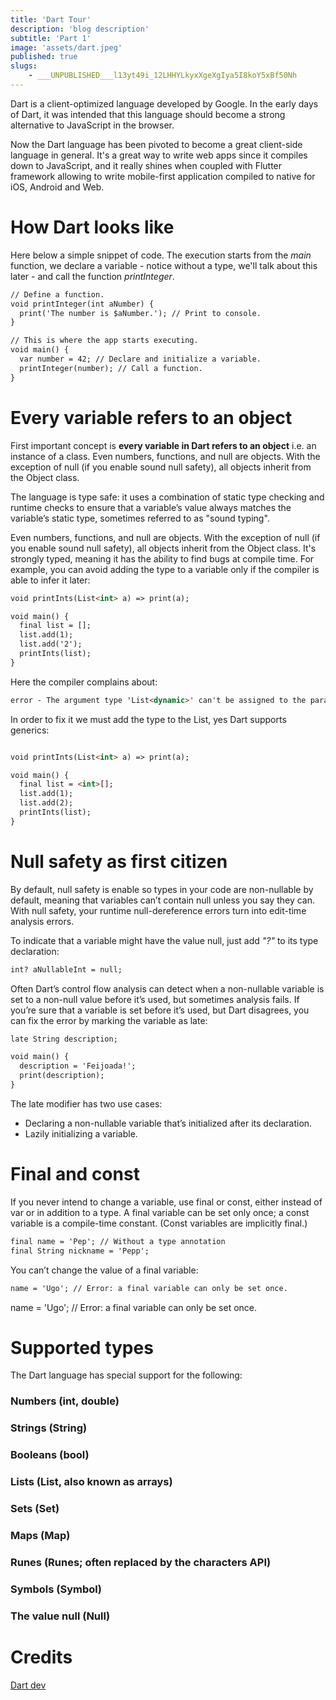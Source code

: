 ```yaml
---
title: 'Dart Tour'
description: 'blog description'
subtitle: 'Part 1'
image: 'assets/dart.jpeg'
published: true
slugs:
    - ___UNPUBLISHED___l13yt49i_12LHHYLkyxXgeXgIya5I8koY5xBf50Nh
---
```


Dart is a client-optimized language developed by Google. In the early days of Dart, it was intended that this language should become a strong alternative to JavaScript in the browser. 

Now the Dart language has been pivoted to become a great client-side language in general. It's a great way to write web apps since it compiles down to JavaScript, and it really shines when coupled with Flutter framework allowing to write mobile-first application compiled to native for iOS, Android and Web.

# How Dart looks like

Here below a simple snippet of code. The execution starts from the *main* function, we declare a variable - notice without a type, we'll talk about this later - and call the function *printInteger*.

```html  
// Define a function.
void printInteger(int aNumber) {
  print('The number is $aNumber.'); // Print to console.
}

// This is where the app starts executing.
void main() {
  var number = 42; // Declare and initialize a variable.
  printInteger(number); // Call a function.
}

```

# Every variable refers to an object

First important concept is **every variable in Dart refers to an object** i.e. an instance of a class.  Even numbers, functions, and null are objects. With the exception of null (if you enable sound null safety), all objects inherit from the Object class.

The language is type safe: it uses a combination of static type checking and runtime checks to ensure that a variable’s value always matches the variable’s static type, sometimes referred to as "sound typing". 

Even numbers, functions, and null are objects. With the exception of null (if you enable sound null safety), all objects inherit from the Object class.
It's strongly typed, meaning it has the ability to find bugs at compile time. For example, you can avoid adding the type to a variable only if the compiler is able to infer it later:

```html  
void printInts(List<int> a) => print(a);

void main() {
  final list = [];
  list.add(1);
  list.add('2');
  printInts(list);
}
```

Here the compiler complains about:

```html  
error - The argument type 'List<dynamic>' can't be assigned to the parameter type 'List<int>'. - argument_type_not_assignable
```

In order to fix it we must add the type to the List, yes Dart supports generics:

```html  

void printInts(List<int> a) => print(a);

void main() {
  final list = <int>[];
  list.add(1);
  list.add(2);
  printInts(list);
}
```

# Null safety as first citizen

By default, null safety is enable so types in your code are non-nullable by default, meaning that variables can’t contain null unless you say they can. With null safety, your runtime null-dereference errors turn into edit-time analysis errors.

To indicate that a variable might have the value null, just add *"?"* to its type declaration:

```html  
int? aNullableInt = null;
```

Often Dart’s control flow analysis can detect when a non-nullable variable is set to a non-null value before it’s used, but sometimes analysis fails.
If you’re sure that a variable is set before it’s used, but Dart disagrees, you can fix the error by marking the variable as late:

```html 
late String description;

void main() {
  description = 'Feijoada!';
  print(description);
}
```

The late modifier has two use cases:

- Declaring a non-nullable variable that’s initialized after its declaration.
- Lazily initializing a variable.

# Final and const
If you never intend to change a variable, use final or const, either instead of var or in addition to a type. A final variable can be set only once; a const variable is a compile-time constant. (Const variables are implicitly final.)

```html 
final name = 'Pep'; // Without a type annotation
final String nickname = 'Pepp';
```
You can’t change the value of a final variable:
```html
name = 'Ugo'; // Error: a final variable can only be set once.
```

name = 'Ugo'; // Error: a final variable can only be set once.
# Supported types

The Dart language has special support for the following:

### **Numbers (int, double)**
### **Strings (String)**
### **Booleans (bool)**
### **Lists (List, also known as arrays)**
### **Sets (Set)**
### **Maps (Map)**
### **Runes (Runes; often replaced by the characters API)**
### **Symbols (Symbol)**
### **The value null (Null)**

# Credits

[Dart dev](https://dart.dev/guides/language/language-tour)
